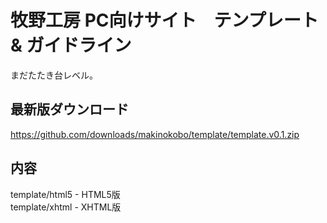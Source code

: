 # 牧野工房 PC向けサイト　テンプレート & ガイドライン

まだたたき台レベル。


## 最新版ダウンロード
https://github.com/downloads/makinokobo/template/template.v0.1.zip


## 内容

template/html5 - HTML5版  
template/xhtml - XHTML版  




